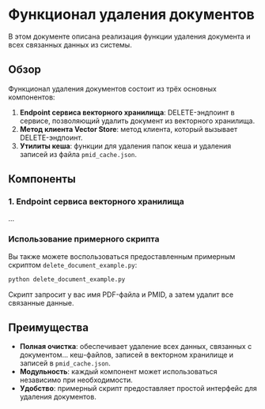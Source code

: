 # Функционал удаления документов

В этом документе описана реализация функции удаления документа и всех связанных данных из системы.

## Обзор

Функционал удаления документов состоит из трёх основных компонентов:

1. **Endpoint сервиса векторного хранилища**: DELETE-эндпоинт в сервисе, позволяющий удалить документ из векторного хранилища.
2. **Метод клиента Vector Store**: метод клиента, который вызывает DELETE-эндпоинт.
3. **Утилиты кеша**: функции для удаления папок кеша и удаления записей из файла `pmid_cache.json`.

## Компоненты

### 1. Endpoint сервиса векторного хранилища
...
### Использование примерного скрипта

Вы также можете воспользоваться предоставленным примерным скриптом `delete_document_example.py`:

```bash
python delete_document_example.py
```

Скрипт запросит у вас имя PDF-файла и PMID, а затем удалит все связанные данные.

## Преимущества

- **Полная очистка**: обеспечивает удаление всех данных, связанных с документом... кеш-файлов, записей в векторном хранилище и записей в `pmid_cache.json`.
- **Модульность**: каждый компонент может использоваться независимо при необходимости.
- **Удобство**: примерный скрипт предоставляет простой интерфейс для удаления документов.
